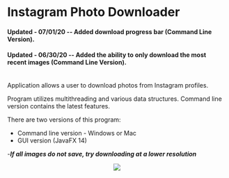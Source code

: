 # Instagram Photo Downloader

#### Updated -  07/01/20 -- Added download progress bar (Command Line Version). 
#### Updated -  06/30/20 -- Added the ability to only download the most recent images (Command Line Version).   
<br>   
Application allows a user to download photos from Instagram profiles. 

Program utilizes multithreading and various data structures. 
Command line version contains the latest features. 

There are two versions of this program: 
- Command line version - Windows or Mac
- GUI version (JavaFX 14)



-***If all images do not save, try downloading at a lower resolution***  

<p align="center"><img src=https://user-images.githubusercontent.com/40440123/86410353-a3543380-bc88-11ea-955d-ebbc9138b53e.gif
></p>
 
 
